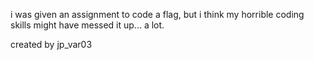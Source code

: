 i was given an assignment to code a flag, but i think my horrible coding skills might have messed it up... a lot.

created by jp_var03
